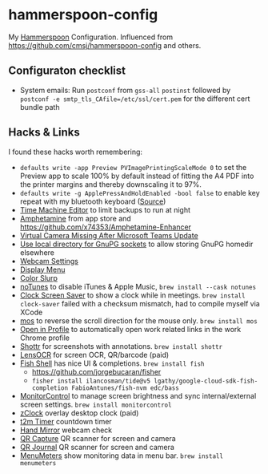 # hammerspoon-config
My [Hammerspoon](https://www.hammerspoon.org/) Configuration. Influenced from https://github.com/cmsj/hammerspoon-config and others.

## Configuraton checklist

* System emails: Run `postconf` from `gss-all` `postinst` followed by `postconf -e smtp_tls_CAfile=/etc/ssl/cert.pem` for the different cert bundle path


## Hacks & Links

I found these hacks worth remembering:

* `defaults write -app Preview PVImagePrintingScaleMode 0` to set the Preview app to scale 100% by default instead of fitting the A4 PDF into the printer margins and thereby downscaling it to 97%.
* `defaults write -g ApplePressAndHoldEnabled -bool false` to enable key repeat with my bluetooth keyboard ([Source](https://www.howtogeek.com/267463/how-to-enable-key-repeating-in-macos/))
* [Time Machine Editor](https://tclementdev.com/timemachineeditor/) to limit backups to run at night
* [Amphetamine](https://apps.apple.com/us/app/amphetamine/id937984704?mt=12) from app store and https://github.com/x74353/Amphetamine-Enhancer
* [Virtual Camera Missing After Microsoft Teams Update](https://support.ecamm.com/en/articles/4343963-virtual-camera-missing-after-microsoft-teams-update)
* [Use local directory for GnuPG sockets](https://wiki.archlinux.org/index.php/GnuPG#IPC_connect_call_failed) to allow storing GnuPG homedir elsewhere
* [Webcam Settings](https://apps.apple.com/app/webcam-settings/id533696630)
* [Display Menu](https://apps.apple.com/de/app/display-menu/id549083868)
* [Color Slurp](https://apps.apple.com/de/app/colorslurp/id1287239339)
* [noTunes](https://github.com/tombonez/noTunes) to disable iTunes & Apple Music, `brew install --cask notunes`
* [Clock Screen Saver](https://github.com/soffes/Clock.saver) to show a clock while in meetings. `brew install clock-saver` failed with a checksum mismatch, had to compile myself via XCode
* [mos](https://mos.caldis.me/) to reverse the scroll direction for the mouse only. `brew install mos`
* [Open in Profile](https://hikmetcancelik.com/open-in-profile/) to automatically open work related links in the work Chrome profile
* [Shottr](https://shottr.cc/) for screenshots with annotations. `brew install shottr`
* [LensOCR](https://apps.apple.com/de/app/lensocr-extract-text-image/id1549961729) for screen OCR, QR/barcode (paid)
* [Fish Shell](https://fishshell.com/) has nice UI & completions. `brew install fish`
  * <https://github.com/jorgebucaran/fisher>
  * `fisher install ilancosman/tide@v5 lgathy/google-cloud-sdk-fish-completion FabioAntunes/fish-nvm edc/bass`
* [MonitorControl](https://github.com/MonitorControl/MonitorControl) to manage screen brightness and sync internal/external screen settings. `brew install monitorcontrol`
* [zClock](https://apps.apple.com/de/app/zclock-clock-countdown/id1478540997) overlay desktop clock (paid)
* [t2m Timer](https://apps.apple.com/de/app/t2m-timer/id1487946377) countdown timer
* [Hand Mirror](https://apps.apple.com/de/app/hand-mirror/id1502839586) webcam check
* [QR Capture](https://apps.apple.com/de/app/qr-capture/id1369524274) QR scanner for screen and camera
* [QR Journal](https://apps.apple.com/de/app/qr-journal/id483820530) QR scanner for screen and camera
* [MenuMeters](https://member.ipmu.jp/yuji.tachikawa/MenuMetersElCapitan/) show monitoring data in menu bar. `brew install menumeters`

